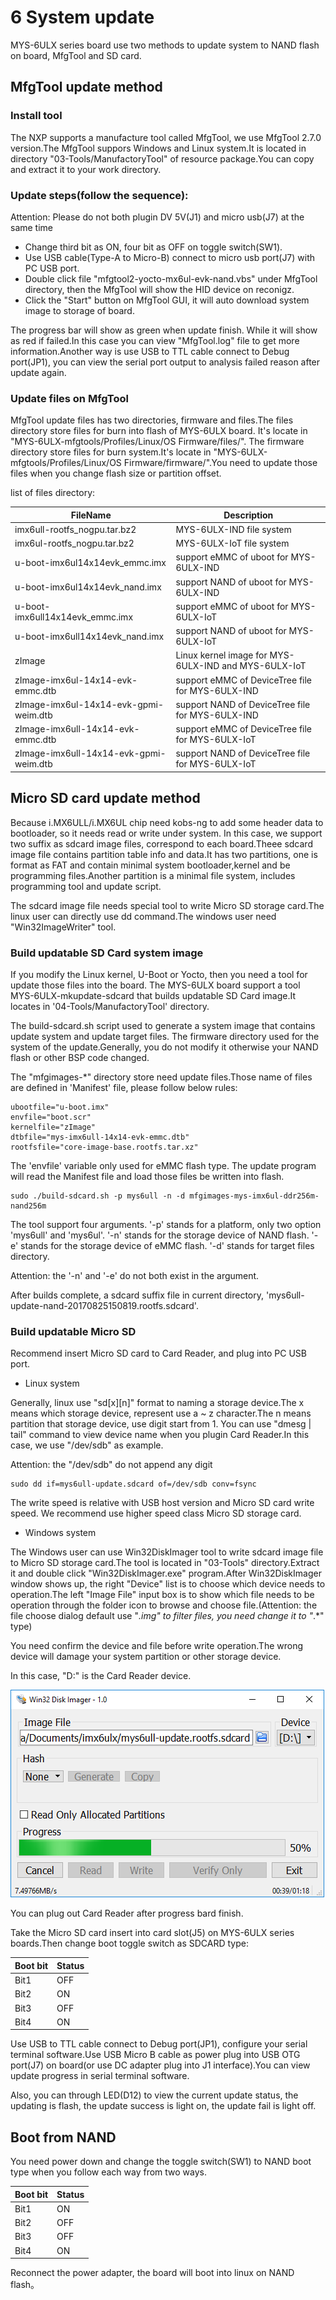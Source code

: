 # 6 System update

MYS-6ULX series board use two methods to update system to NAND flash on board, MfgTool and SD card.

## MfgTool update method

### Install tool

The NXP supports a manufacture tool called MfgTool, we use MfgTool 2.7.0 version.The MfgTool suppors Windows and Linux system.It is located in directory "03-Tools/ManufactoryTool" of resource package.You can copy and extract it to your work directory.

### Update steps(follow the sequence):

Attention: Please do not both plugin DV 5V(J1) and micro usb(J7) at the same time

* Change third bit as ON, four bit as OFF on toggle switch(SW1).
* Use USB cable(Type-A to Micro-B) connect to micro usb port(J7) with PC USB port.
* Double click file "mfgtool2-yocto-mx6ul-evk-nand.vbs" under MfgTool directory, then the MfgTool will show the HID device on reconigz.
* Click the "Start" button on MfgTool GUI, it will auto download system image to storage of board.

The progress bar will show as green when update finish. While it will show as red if failed.In this case you can view "MfgTool.log" file to get more information.Another way is use USB to TTL cable connect to Debug port(JP1), you can view the serial port output to analysis failed reason after update again.

### Update files on MfgTool

MfgTool update files has two directories, firmware and files.The files directory store files for burn into flash of MYS-6ULX board. It's locate in "MYS-6ULX-mfgtools/Profiles/Linux/OS Firmware/files/".
The firmware directory store files for burn system.It's locate in "MYS-6ULX-mfgtools/Profiles/Linux/OS Firmware/firmware/".You need to update those files when you change flash size or partition offset.

list of files directory:

FileName | Description
---- | -----
imx6ull-rootfs_nogpu.tar.bz2 | MYS-6ULX-IND file system
imx6ul-rootfs_nogpu.tar.bz2 | MYS-6ULX-IoT file system
u-boot-imx6ul14x14evk_emmc.imx | support eMMC of uboot for MYS-6ULX-IND
u-boot-imx6ul14x14evk_nand.imx | support NAND of uboot for MYS-6ULX-IND
u-boot-imx6ull14x14evk_emmc.imx | support eMMC of uboot for MYS-6ULX-IoT
u-boot-imx6ull14x14evk_nand.imx | support NAND of uboot for MYS-6ULX-IoT
zImage | Linux kernel image for MYS-6ULX-IND and MYS-6ULX-IoT
zImage-imx6ul-14x14-evk-emmc.dtb | support eMMC of DeviceTree file for MYS-6ULX-IND
zImage-imx6ul-14x14-evk-gpmi-weim.dtb | support NAND of DeviceTree file for MYS-6ULX-IND
zImage-imx6ull-14x14-evk-emmc.dtb | support eMMC of DeviceTree file for MYS-6ULX-IoT
zImage-imx6ull-14x14-evk-gpmi-weim.dtb | support NAND of DeviceTree file for MYS-6ULX-IoT

## Micro SD card update method

Because i.MX6ULL/i.MX6UL chip need kobs-ng to add some header data to bootloader, so it needs read or write under system.
In this case, we support two suffix as sdcard image files, correspond to each board.Theee sdcard image file contains partition table info and data.It has two partitions, one is format as FAT and contain minimal system bootloader,kernel and be programming files.Another partition is a minimal file system, includes programming tool and update script.

The sdcard image file needs special tool to write Micro SD storage card.The linux user can directly use dd command.The windows user need "Win32ImageWriter" tool.

### Build updatable SD Card system image

If you modify the Linux kernel, U-Boot or Yocto, then you need a tool for update those files into the board.
The MYS-6ULX board support a tool MYS-6ULX-mkupdate-sdcard that builds updatable SD Card image.It locates in '04-Tools/ManufactoryTool' directory.

The build-sdcard.sh script used to generate a system image that contains update system and update target files.
The firmware directory used for the system of the update.Generally, you do not modify it otherwise your NAND flash or other BSP code changed.

The "mfgimages-*" directory store need update files.Those name of files are defined in 'Manifest' file, please follow below rules:

```
ubootfile="u-boot.imx"
envfile="boot.scr"
kernelfile="zImage"
dtbfile="mys-imx6ull-14x14-evk-emmc.dtb"
rootfsfile="core-image-base.rootfs.tar.xz"
```
The 'envfile' variable only used for eMMC flash type.
The update program will read the Manifest file and load those files be written into flash.

```
sudo ./build-sdcard.sh -p mys6ull -n -d mfgimages-mys-imx6ul-ddr256m-nand256m
```
The tool support four arguments.
'-p' stands for a platform, only two option 'mys6ull' and 'mys6ul'.
'-n' stands for the storage device of NAND flash.
'-e' stands for the storage  device of eMMC flash.
'-d' stands for target files directory.

Attention: the '-n' and '-e' do not both exist in the argument.

After builds complete, a sdcard suffix file in current directory, 'mys6ull-update-nand-20170825150819.rootfs.sdcard'.

### Build updatable Micro SD

Recommend insert Micro SD card to Card Reader, and plug into PC USB port.

* Linux system

Generally, linux use "sd[x][n]" format to naming a storage device.The x means which storage device, represent use a ~ z character.The n means partition that storage device, use digit start from 1. You can use "dmesg | tail" command to view device name when you plugin Card Reader.In this case, we use "/dev/sdb" as example.

Attention: the "/dev/sdb" do not append any digit

```
sudo dd if=mys6ull-update.sdcard of=/dev/sdb conv=fsync
```

The write speed is relative with USB host version and Micro SD card write speed. We recommend use higher speed class Micro SD storage card.

* Windows system

The Windows user can use Win32DiskImager tool to write sdcard image file to Micro SD storage card.The tool is located in "03-Tools" directory.Extract it and double click "Win32DiskImager.exe" program.After Win32DiskImager window shows up, the right "Device" list is to choose which device needs to operation.The left "Image File" input box is to show which file needs to be operation through the folder icon to browse and choose file.(Attention: the file choose dialog default use "*.img" to filter
files, you need change it to "*.*" type)

You need confirm the device and file before write operation.The wrong device will damage your system partition or other storage device.

In this case, "D:" is the Card Reader device.

![Win32DiskImage write sdcard image file](image/6-1.png)

You can plug out Card Reader after progress bard finish.

Take the Micro SD card insert into card slot(J5) on MYS-6ULX series boards.Then change boot toggle switch as SDCARD type: 

Boot bit | Status
--- | ----
Bit1 | OFF
Bit2 | ON
Bit3 | OFF
Bit4 | ON

Use USB to TTL cable connect to Debug port(JP1), configure your serial terminal software.Use USB Micro B cable as power plug into USB OTG port(J7) on board(or use DC adapter plug into J1 interface).You can view update progress in serial terminal software.

Also, you can through LED(D12) to view the current update status, the updating is flash, the update success is light on, the update fail is light off.

## Boot from NAND

You need power down and change the toggle switch(SW1) to NAND boot type when you follow each way from two ways.

Boot bit | Status
--- | ----
Bit1 | ON
Bit2 | OFF
Bit3 | OFF
Bit4 | ON

Reconnect the power adapter, the board will boot into linux on NAND flash。
